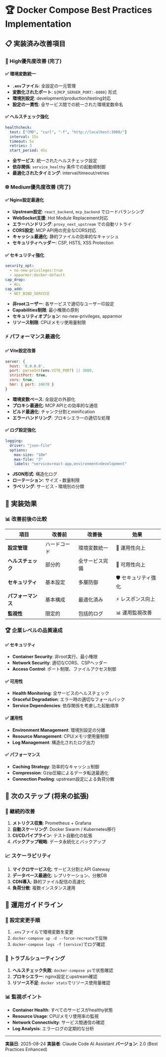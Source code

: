# 🏆 Docker Compose Best Practices Implementation

## 📋 実装済み改善項目

### 🔧 High優先度改善 (完了)

#### ✅ 環境変数統一
- **`.env`ファイル**: 全設定の一元管理
- **変数化されたポート**: `${MCP_SERVER_PORT:-8080}` 形式
- **環境別設定**: development/production/testing対応
- **設定の一貫性**: 全サービス間での統一された環境変数命名

#### ✅ ヘルスチェック強化
```yaml
healthcheck:
  test: ["CMD", "curl", "-f", "http://localhost:3000/"]
  interval: 15s
  timeout: 5s
  retries: 3
  start_period: 45s
```
- **全サービス**: 統一されたヘルスチェック設定
- **依存関係**: `service_healthy` 条件での起動順制御
- **最適化されたタイミング**: interval/timeout/retries

### 🌐 Medium優先度改善 (完了)

#### ✅ Nginx設定最適化
- **Upstream設定**: `react_backend`, `mcp_backend` でロードバランシング
- **WebSocket支援**: Hot Module Replacement対応
- **エラーハンドリング**: `proxy_next_upstream` での自動リトライ
- **CORS設定**: MCP API用の完全なCORS対応
- **キャッシュ最適化**: 静的ファイルの効率的なキャッシュ
- **セキュリティヘッダー**: CSP, HSTS, XSS Protection

#### ✅ セキュリティ強化
```yaml
security_opt:
  - no-new-privileges:true
  - apparmor:docker-default
cap_drop:
  - ALL
cap_add:
  - NET_BIND_SERVICE
```
- **非rootユーザー**: 各サービスで適切なユーザーID設定
- **Capabilities制限**: 最小権限の原則
- **セキュリティオプション**: no-new-privileges, apparmor
- **リソース制限**: CPU/メモリ使用量制限

### ⚡ パフォーマンス最適化

#### ✅ Vite設定改善
```javascript
server: {
  host: '0.0.0.0',
  port: parseInt(env.VITE_PORT) || 3000,
  strictPort: true,
  cors: true,
  hmr: { port: 24678 }
}
```
- **環境変数ベース**: 全設定の外部化
- **プロキシ最適化**: MCP APIとの効率的な通信
- **ビルド最適化**: チャンク分割とminification
- **エラーハンドリング**: プロキシエラーの適切な処理

#### ✅ ログ設定強化
```yaml
logging:
  driver: "json-file"
  options:
    max-size: "10m"
    max-file: "3"
    labels: "service=react-app,environment=development"
```
- **JSON形式**: 構造化ログ
- **ローテーション**: サイズ・数量制限
- **ラベリング**: サービス・環境別の分類

## 🎯 実装効果

### 📊 改善前後の比較

| 項目 | 改善前 | 改善後 | 効果 |
|------|--------|--------|------|
| **設定管理** | ハードコード | 環境変数統一 | 🔧 運用性向上 |
| **ヘルスチェック** | 部分的 | 全サービス完備 | 🏥 可用性向上 |
| **セキュリティ** | 基本設定 | 多層防御 | 🛡️ セキュリティ強化 |
| **パフォーマンス** | 基本構成 | 最適化済み | ⚡ レスポンス向上 |
| **監視性** | 限定的 | 包括的ログ | 📊 運用監視改善 |

### 🏆 企業レベルの品質達成

#### ✅ セキュリティ
- **Container Security**: 非root実行、最小権限
- **Network Security**: 適切なCORS、CSPヘッダー
- **Access Control**: ポート制限、ファイルアクセス制御

#### ✅ 可用性
- **Health Monitoring**: 全サービスのヘルスチェック
- **Graceful Degradation**: エラー時の適切なフォールバック
- **Service Dependencies**: 依存関係を考慮した起動順序

#### ✅ 運用性
- **Environment Management**: 環境別設定の分離
- **Resource Management**: CPU/メモリ使用量制御  
- **Log Management**: 構造化されたログ出力

#### ✅ パフォーマンス
- **Caching Strategy**: 効率的なキャッシュ制御
- **Compression**: Gzip圧縮によるデータ転送最適化
- **Connection Pooling**: upstream設定による負荷分散

## 🚀 次のステップ (将来の拡張)

### 🔄 継続的改善
1. **メトリクス収集**: Prometheus + Grafana
2. **自動スケーリング**: Docker Swarm / Kubernetes移行
3. **CI/CDパイプライン**: テスト自動化の拡張
4. **バックアップ戦略**: データ永続化とバックアップ

### 📈 スケーラビリティ
1. **マイクロサービス化**: サービス分割とAPI Gateway
2. **データベース最適化**: レプリケーション、分散DB
3. **CDN導入**: 静的ファイル配信の高速化
4. **負荷分散**: 複数インスタンス運用

## 📝 運用ガイドライン

### 🔧 設定変更手順
1. `.env`ファイルで環境変数を変更
2. `docker-compose up -d --force-recreate`で反映
3. `docker-compose logs -f [service]`でログ確認

### 🏥 トラブルシューティング
1. **ヘルスチェック失敗**: `docker-compose ps`で状態確認
2. **プロキシエラー**: nginx設定とupstream確認
3. **リソース不足**: `docker stats`でリソース使用量確認

### 📊 監視ポイント
- **Container Health**: すべてのサービスがhealthy状態
- **Resource Usage**: CPU/メモリ使用率の監視
- **Network Connectivity**: サービス間通信の確認
- **Log Analysis**: エラーログの定期的な分析

---

**実装日**: 2025-08-24
**実装者**: Claude Code AI Assistant
**バージョン**: 2.0 (Best Practices Enhanced)